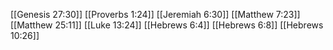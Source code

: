 [[Genesis 27:30]]
[[Proverbs 1:24]]
[[Jeremiah 6:30]]
[[Matthew 7:23]]
[[Matthew 25:11]]
[[Luke 13:24]]
[[Hebrews 6:4]]
[[Hebrews 6:8]]
[[Hebrews 10:26]]
